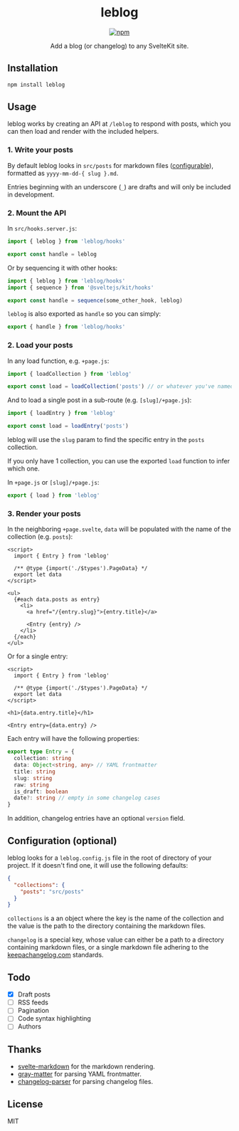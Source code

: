 <div align="center">

# leblog

[![npm][npm-image]][npm-url]

Add a blog (or changelog) to any SvelteKit site.

[npm-image]: https://img.shields.io/npm/v/leblog.svg
[npm-url]: https://www.npmjs.com/package/leblog

</div>

## Installation

```bash
npm install leblog
```

## Usage

leblog works by creating an API at `/leblog` to respond with posts, which you can then load and render with the included helpers.

### 1. Write your posts

By default leblog looks in `src/posts` for markdown files ([configurable](#configuration-optional)), formatted as `yyyy-mm-dd-{ slug }.md`.

Entries beginning with an underscore (`_`) are drafts and will only be included in development.

### 2. Mount the API

In `src/hooks.server.js`:

```js
import { leblog } from 'leblog/hooks'

export const handle = leblog
```

Or by sequencing it with other hooks:

```js
import { leblog } from 'leblog/hooks'
import { sequence } from '@sveltejs/kit/hooks'

export const handle = sequence(some_other_hook, leblog)
```

`leblog` is also exported as `handle` so you can simply:

```js
export { handle } from 'leblog/hooks'
```

### 2. Load your posts

In any load function, e.g. `+page.js`:

```js
import { loadCollection } from 'leblog'

export const load = loadCollection('posts') // or whatever you've named it
```

And to load a single post in a sub-route (e.g. `[slug]/+page.js`):

```js
import { loadEntry } from 'leblog'

export const load = loadEntry('posts')
```

leblog will use the `slug` param to find the specific entry in the `posts` collection.

If you only have 1 collection, you can use the exported `load` function to infer which one.

In `+page.js` or `[slug]/+page.js`:

```js
export { load } from 'leblog'
```

### 3. Render your posts

In the neighboring `+page.svelte`, `data` will be populated with the name of the collection (e.g. `posts`):

```svelte
<script>
  import { Entry } from 'leblog'

  /** @type {import('./$types').PageData} */
  export let data
</script>

<ul>
  {#each data.posts as entry}
    <li>
      <a href="/{entry.slug}">{entry.title}</a>

      <Entry {entry} />
    </li>
  {/each}
</ul>
```

Or for a single entry:

```svelte
<script>
  import { Entry } from 'leblog'

  /** @type {import('./$types').PageData} */
  export let data
</script>

<h1>{data.entry.title}</h1>

<Entry entry={data.entry} />
```

Each entry will have the following properties:

```ts
export type Entry = {
  collection: string
  data: Object<string, any> // YAML frontmatter
  title: string
  slug: string
  raw: string
  is_draft: boolean
  date?: string // empty in some changelog cases
}
```

In addition, changelog entries have an optional `version` field.

## Configuration (optional)

leblog looks for a `leblog.config.js` file in the root of directory of your project. If it doesn't find one, it will use the following defaults:

```json
{
  "collections": {
    "posts": "src/posts"
  }
}
```

`collections` is a an object where the key is the name of the collection and the value is the path to the directory containing the markdown files.

`changelog` is a special key, whose value can either be a path to a directory containing markdown files, or a single markdown file adhering to the [keepachangelog.com](http://keepachangelog.com) standards.

## Todo

- [x] Draft posts
- [ ] RSS feeds
- [ ] Pagination
- [ ] Code syntax highlighting
- [ ] Authors

## Thanks

- [svelte-markdown](https://github.com/pablo-abc/svelte-markdown) for the markdown rendering.
- [gray-matter](https://github.com/jonschlinkert/gray-matter) for parsing YAML frontmatter.
- [changelog-parser](https://github.com/ungoldman/changelog-parser) for parsing changelog files.

## License

MIT
